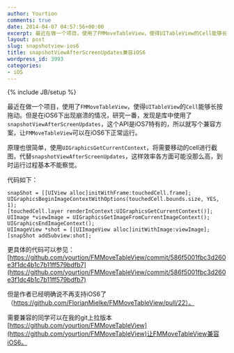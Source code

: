 ```yaml
---
author: Yourtion
comments: true
date: 2014-04-07 04:57:56+00:00
excerpt: 最近在做一个项目，使用了FMMoveTableView，使得UITableView的Cell能够长按拖动。但是在iOS6下出现崩溃的情况，研究一番，发现是库中使用了snapshotViewAfterScreenUpdates，这个API是iOS7特有的，所以就写个兼容方案，让FMMoveTableView可以在iOS6下正常运行。
layout: post
slug: snapshotview-ios6
title: snapshotViewAfterScreenUpdates兼容iOS6
wordpress_id: 3993
categories:
- iOS
---
```

{% include JB/setup %}

最近在做一个项目，使用了```FMMoveTableView```，使得```UITableView```的```Cell```能够长按拖动。但是在iOS6下出现崩溃的情况，研究一番，发现是库中使用了```snapshotViewAfterScreenUpdates```，这个API是iOS7特有的，所以就写个兼容方案，让```FMMoveTableView```可以在iOS6下正常运行。

原理也很简单，使用```UIGraphicsGetCurrentContext```，将需要移动的cell进行截图，代替```snapshotViewAfterScreenUpdates```，这样效率各方面可能没那么高，到时运行过程基本不能察觉。

代码如下：

```objc
snapShot = [[UIView alloc]initWithFrame:touchedCell.frame];
UIGraphicsBeginImageContextWithOptions(touchedCell.bounds.size, YES, 1);
[touchedCell.layer renderInContext:UIGraphicsGetCurrentContext()];
UIImage *viewImage = UIGraphicsGetImageFromCurrentImageContext();
UIGraphicsEndImageContext();
UIImageView *shot = [[UIImageView alloc]initWithImage:viewImage];
[snapShot addSubview:shot];
```

更具体的代码可以参见：[https://github.com/yourtion/FMMoveTableView/commit/586f5001fbc3d260e3f1dc4b1c7b11ff579bdfb7](https://github.com/yourtion/FMMoveTableView/commit/586f5001fbc3d260e3f1dc4b1c7b11ff579bdfb7)

但是作者已经明确说不再支持iOS6了（https://github.com/FlorianMielke/FMMoveTableView/pull/22）。

需要兼容的同学可以在我的git上拉版本[https://github.com/yourtion/FMMoveTableView](https://github.com/yourtion/FMMoveTableView)让FMMoveTableView兼容iOS6。